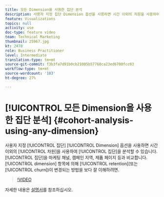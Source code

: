 ```yaml
---
title: 모든 Dimension을 사용한 집단 분석
description: 사용자 지정 집단 Dimension 옵션을 사용하면 시간 이외의 차원을 사용하여 집단을 분석할 수 있습니다. 마케팅 채널, 캠페인 지역, 제품 페이지 등별로 집단 비교 를 클릭하여 차원 항목별로 보존(또는 이탈)이 변경되는 방법을 보다 잘 이해할 수 있습니다.
feature: Visualizations
topics: null
activity: use
doc-type: feature video
team: Technical Marketing
thumbnail: 25967.jpg
kt: 2478
role: Business Practitioner
level: Intermediate
translation-type: tm+mt
source-git-commit: f3b3fa7d91b0cb21005b57768ca23ed6700fcc03
workflow-type: tm+mt
source-wordcount: '103'
ht-degree: 27%

---
```



# [!UICONTROL 모든 Dimension을 사용한 집단 분석] {#cohort-analysis-using-any-dimension}

사용자 지정 [!UICONTROL 집단] [!UICONTROL Dimension] 옵션을 사용하면 시간 이외의 [!UICONTROL 차원]을 사용하여 [!UICONTROL 집단]을 분석할 수 있습니다. [!UICONTROL 집단]을 마케팅 채널, 캠페인 지역, 제품 페이지 등과 비교합니다. [!UICONTROL dimension] 항목에 의해 [!UICONTROL retention](또는 [!UICONTROL churn])이 변경되는 방법을 보다 잘 이해하려면.

>[!VIDEO](https://video.tv.adobe.com/v/25967/?quality=12)

자세한 내용은 [설명서](https://marketing.adobe.com/resources/help/ko_KR/analytics/analysis-workspace/cohort_analysis.html)를 참조하십시오.

